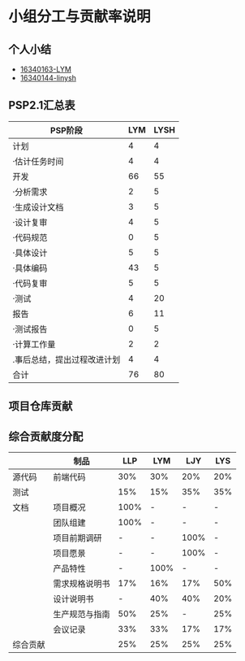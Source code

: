 # 小组分工与贡献率说明

## 个人小结

- [16340163-LYM](16340163-LYM.md)
- [16340144-linysh](16340144-linysh.md)
## PSP2.1汇总表
| PSP阶段 | LYM | LYSH |
| --------- | - | - |
| 计划 | 4 | 4 |
| ·估计任务时间 | 4 | 4 |
| 开发 | 66 | 55 |
| ·分析需求 | 2 | 5 |
| ·生成设计文档 | 3 | 5 |
| ·设计复审 | 4 | 5|
| ·代码规范 | 0 | 5 |
| ·具体设计 | 5 | 5 |
| ·具体编码 | 43 | 5 |
| ·代码复审 | 5 | 5 |
| ·测试 | 4 | 20 |
| 报告 | 6 | 11 |
| ·测试报告 | 0 | 5 |
| ·计算工作量 | 2 | 2 |
| .事后总结，提出过程改进计划 | 4 | 4 |
| 合计 | 76 | 80|

## 项目仓库贡献

## 综合贡献度分配
| | 制品 | LLP | LYM | LJY | LYS |
| - | - | - | - | - | - |
| 源代码 | 前端代码 | 30% | 30% | 20% | 20% |
| 测试 | | 15% | 15% | 35% | 35% |
| 文档 | 项目概况 | 100% | - | - | - |
| | 团队组建 | 100% | - | - | - |
| | 项目前期调研 | - | - | 100% | - |
| | 项目愿景 | - | - | 100% | - |
| | 产品特性 | - | 100% | - | - | - |
| | 需求规格说明书 | 17% | 16% | 17% | 50% |
| | 设计说明书 | - | 40% | 40% | 20% |
| | 生产规范与指南 | 50% | 25% | - | 25% | 
| | 会议记录 | 33% | 33% | 17% | 17% |
| 综合贡献 | | 25% | 25% | 25% | 25% |
